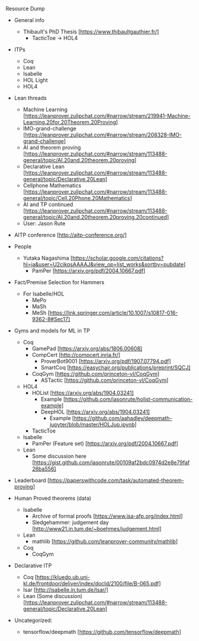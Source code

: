 Resource Dump
- General info
  - Thibault's PhD Thesis [https://www.thibaultgauthier.fr/]
    - TacticToe -> HOL4
- ITPs
  - Coq
  - Lean
  - Isabelle
  - HOL Light
  - HOL4
- Lean threads
  - Machine Learning [https://leanprover.zulipchat.com/#narrow/stream/219941-Machine-Learning.20for.20Theorem.20Proving]
  - IMO-grand-challenge [https://leanprover.zulipchat.com/#narrow/stream/208328-IMO-grand-challenge]
  - AI and theorem proving [https://leanprover.zulipchat.com/#narrow/stream/113488-general/topic/AI.20and.20theorem.20proving]
  - Declarative Lean [https://leanprover.zulipchat.com/#narrow/stream/113488-general/topic/Declarative.20Lean]
  - Cellphone Mathematics [https://leanprover.zulipchat.com/#narrow/stream/113488-general/topic/Cell.20Phone.20Mathematics]
  - AI and TP continued [https://leanprover.zulipchat.com/#narrow/stream/113488-general/topic/AI.20and.20theorem.20proving.20continued]
  - User: Jason Rute
- AITP conference [http://aitp-conference.org/]
- People
  - Yutaka Nagashima [https://scholar.google.com/citations?hl=ja&user=U2cikqsAAAAJ&view_op=list_works&sortby=pubdate]
    - PamPer [https://arxiv.org/pdf/2004.10667.pdf]
- Fact/Premise Selection for Hammers
    - For Isabelle/HOL
      - MePo
      - MaSh 
      - MeSh [https://link.springer.com/article/10.1007/s10817-016-9362-8#Sec17]
- Gyms and models for ML in TP
  - Coq
    - GamePad [https://arxiv.org/abs/1806.00608]
    - CompCert [http://compcert.inria.fr/]
      - ProverBot9001 [https://arxiv.org/pdf/1907.07794.pdf]
      - SmartCoq [https://easychair.org/publications/preprint/SQCJ]
    - CoqGym [https://github.com/princeton-vl/CoqGym]
      - ASTactic [https://github.com/princeton-vl/CoqGym]
  - HOL4
    - HOList [https://arxiv.org/abs/1904.03241]
      - Example [https://github.com/jasonrute/holist-communication-example]
      - DeepHOL [https://arxiv.org/abs/1904.03241]
        - Example [https://github.com/aahadley/deepmath-jupyter/blob/master/HOLJup.ipynb]
    - TacticToe
  - Isabelle
    - PamPer (Feature set) [https://arxiv.org/pdf/2004.10667.pdf]
  - Lean
    - Some discussion here [https://gist.github.com/jasonrute/00109af2bdc0974d2e8e79faf26ba556]
- Leaderboard [https://paperswithcode.com/task/automated-theorem-proving]
- Human Proved theorems (data)
  - Isabelle
    - Archive of formal proofs [https://www.isa-afp.org/index.html]
    - Sledgehammer: judgement day [http://www21.in.tum.de/~boehmes/judgement.html]
  - Lean
    - mathlib [https://github.com/leanprover-community/mathlib]
  - Coq 
    - CoqGym
- Declarative ITP
  - Coq [https://kluedo.ub.uni-kl.de/frontdoor/deliver/index/docId/2100/file/B-065.pdf]
  - Isar [http://isabelle.in.tum.de/Isar/]
  - Lean (Some discussion) [https://leanprover.zulipchat.com/#narrow/stream/113488-general/topic/Declarative.20Lean]


- Uncategorized:
  - tensorflow/deepmath [https://github.com/tensorflow/deepmath]
